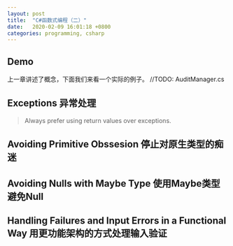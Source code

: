```yaml
---
layout: post
title:  "C#函数式编程（二）"
date:   2020-02-09 16:01:18 +0800
categories: programming, csharp
---
```


## Demo

上一章讲述了概念，下面我们来看一个实际的例子。
//TODO: AuditManager.cs

## Exceptions 异常处理

> Always prefer using return values over exceptions.

## Avoiding Primitive Obssesion 停止对原生类型的痴迷

## Avoiding Nulls with Maybe Type 使用Maybe类型避免Null

## Handling Failures and Input Errors in a Functional Way 用更功能架构的方式处理输入验证
